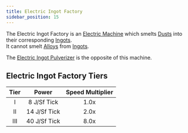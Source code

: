 ```yaml
---
title: Electric Ingot Factory
sidebar_position: 15
---
```


The Electric Ingot Factory is an [Electric Machine](../Electric-Machines.md) which smelts [Dusts](../../Resources/Dusts/Dusts.md) into their corresponding [Ingots](../../Resources/Ingots/Ingots.md).  
It cannot smelt [Alloys](../../Resources/Ingots/Ingots.md#alloys) from [Ingots](../../Resources/Ingots/Ingots.md).

The [Electric Ingot Pulverizer](Electric-Ingot-Pulverizer.md) is the opposite of this machine.

## Electric Ingot Factory Tiers

| Tier |    Power     | Speed Multiplier |
| :--: | :----------: | :--------------: |
| I    | 8 J/Sf Tick  | 1.0x             |
| II   | 14 J/Sf Tick | 2.0x             |
| III  | 40 J/Sf Tick | 8.0x             |
